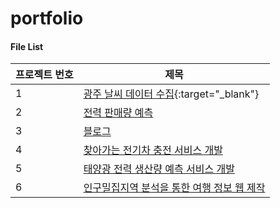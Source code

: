 # portfolio

#### File List

|프로젝트 번호|제목|
|----|----|
|1|[광주 날씨 데이터 수집](https://github.com/portk/portfolio/blob/main/pages/project1.md){:target="_blank"}|
|2|[전력 판매량 예측](https://github.com/portk/portfolio/blob/main/pages/project2.md)|
|3|[블로그](https://github.com/portk/portfolio/blob/main/pages/project3.md)|
|4|[찾아가는 전기차 충전 서비스 개발](https://github.com/portk/portfolio/blob/main/pages/project4.md)|
|5|[태양광 전력 생산량 예측 서비스 개발](https://github.com/portk/portfolio/blob/main/pages/project5.md)|
|6|[인구밀집지역 분석을 통한 여행 정보 웹 제작](https://github.com/portk/portfolio/blob/main/pages/project6.md)|
